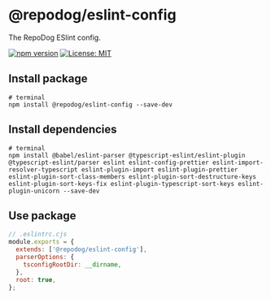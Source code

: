 # @repodog/eslint-config

The RepoDog ESlint config.

[![npm version](https://badge.fury.io/js/%40repodog%2Feslint-config.svg)](https://badge.fury.io/js/%40repodog%2Feslint-config)
[![License: MIT](https://img.shields.io/badge/License-MIT-yellow.svg)](LICENSE)

## Install package

```shell
# terminal
npm install @repodog/eslint-config --save-dev
```

## Install dependencies

```shell
# terminal
npm install @babel/eslint-parser @typescript-eslint/eslint-plugin @typescript-eslint/parser eslint eslint-config-prettier eslint-import-resolver-typescript eslint-plugin-import eslint-plugin-prettier eslint-plugin-sort-class-members eslint-plugin-sort-destructure-keys eslint-plugin-sort-keys-fix eslint-plugin-typescript-sort-keys eslint-plugin-unicorn --save-dev
```

## Use package

```javascript
// .eslintrc.cjs
module.exports = {
  extends: ['@repodog/eslint-config'],
  parserOptions: {
    tsconfigRootDir: __dirname,
  },
  root: true,
};
```
